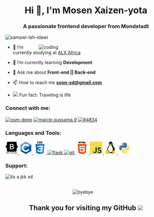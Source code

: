 <h1 align="center">Hi 👋, I'm Mosen Xaizen-yota</h1>
<h3 align="center">A passionate frontend developer from Mondstadt</h3>

<p align="left"> <img src="https://komarev.com/ghpvc/?username=samawi-lah-idawi&label=Profile%20views&color=0e75b6&style=flat" alt="samawi-lah-idawi" /> </p>

<img align='right' alt='coding' width='400' src="https://repository-images.githubusercontent.com/462900780/0a10af70-6cbf-46df-9071-0ff586a3b1d6">

- 🔭 I’m currently studying at [ALX Africa](https://www.alxafrica.com/)

- 🌱 I’m currently learning **Development**

- 💬 Ask me about **Front-end || Back-end**

- 📫 How to reach me **soon-xd@gmail.com**

- <img src="https://media.giphy.com/media/65NvyjS9glUaEOQTTv/giphy.gif" width="40px"/> Fun fact: Traveling is life

<h3 align="left">Connect with me:</h3>
<p align="left">
<a href="https://linkedin.com/in/osm-deep" target="blank"><img align="center" src="https://raw.githubusercontent.com/rahuldkjain/github-profile-readme-generator/master/src/images/icons/Social/linked-in-alt.svg" alt="osm-deep" height="30" width="40" /></a>
<a href="https://fb.com/" target="blank"><img align="center" src="https://raw.githubusercontent.com/rahuldkjain/github-profile-readme-generator/master/src/images/icons/Social/facebook.svg" alt="maicle.oussama.9" height="30" width="40" /></a>
<a href="https://discord.gg/#4834" target="blank"><img align="center" src="https://raw.githubusercontent.com/rahuldkjain/github-profile-readme-generator/master/src/images/icons/Social/discord.svg" alt="#4834" height="30" width="40" /></a>
</p>

<h3 align="left">Languages and Tools:</h3>
<p align="left"> <a href="https://getbootstrap.com" target="_blank" rel="noreferrer"> <img src="https://raw.githubusercontent.com/devicons/devicon/master/icons/bootstrap/bootstrap-plain-wordmark.svg" alt="bootstrap" width="40" height="40"/> </a> <a href="https://www.cprogramming.com/" target="_blank" rel="noreferrer"> <img src="https://raw.githubusercontent.com/devicons/devicon/master/icons/c/c-original.svg" alt="c" width="40" height="40"/> </a> <a href="https://www.w3schools.com/css/" target="_blank" rel="noreferrer"> <img src="https://raw.githubusercontent.com/devicons/devicon/master/icons/css3/css3-original-wordmark.svg" alt="css3" width="40" height="40"/> </a> <a href="https://flask.palletsprojects.com/" target="_blank" rel="noreferrer"> <img src="https://www.vectorlogo.zone/logos/pocoo_flask/pocoo_flask-icon.svg" alt="flask" width="40" height="40"/> </a> <a href="https://git-scm.com/" target="_blank" rel="noreferrer"> <img src="https://www.vectorlogo.zone/logos/git-scm/git-scm-icon.svg" alt="git" width="40" height="40"/> </a> <a href="https://www.w3.org/html/" target="_blank" rel="noreferrer"> <img src="https://raw.githubusercontent.com/devicons/devicon/master/icons/html5/html5-original-wordmark.svg" alt="html5" width="40" height="40"/> </a> <a href="https://developer.mozilla.org/en-US/docs/Web/JavaScript" target="_blank" rel="noreferrer"> <img src="https://raw.githubusercontent.com/devicons/devicon/master/icons/javascript/javascript-original.svg" alt="javascript" width="40" height="40"/> </a> <a href="https://www.linux.org/" target="_blank" rel="noreferrer"> <img src="https://raw.githubusercontent.com/devicons/devicon/master/icons/linux/linux-original.svg" alt="linux" width="40" height="40"/> </a> <a href="https://www.python.org" target="_blank" rel="noreferrer"> <img src="https://raw.githubusercontent.com/devicons/devicon/master/icons/python/python-original.svg" alt="python" width="40" height="40"/> </a> </p>

<h3 align="left">Support:</h3>
<p>
<!-- Replace the URL below with the correct image URL -->
<!-- You can use an image hosting service or host the image in your repository's "assets" folder -->
<!-- Example: ![byebye](https://example.com/path/to/your/image.png) -->
<!-- Make sure the image URL is publicly accessible -->
<!-- For GIFs, use the correct image format (.gif) in the URL -->
<img align="left" src="YOUR_IMAGE_URL_HERE" height="50" width="210" alt="its a jkk xd" />
</p>
<br><br>

<!-- Replace the URL below with the correct image URL -->
<!-- You can use an image hosting service or host the image in your repository's "assets" folder -->
<!-- Example: ![byebye](https://example.com/path/to/your/image.png) -->
<!-- Make sure the image URL is publicly accessible -->
<!-- For GIFs, use the correct image format (.gif) in the URL -->
![byebye](https://drive.google.com/drive/folders/1-eEzZwvkA2P_GM5R8nbOi7Un_LUslJm8?usp=sharing)

<h2 align="center">Thank you for visiting my GitHub <img src="https://media.tenor.com/Hwiwtpkvq1wAAAAC/paimon-genshin-impact.gif" width="50px"></h2>
